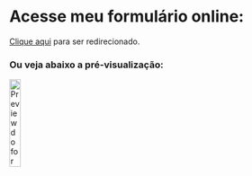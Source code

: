# Acesse meu formulário online:
[Clique aqui](https://cauacrispimv.github.io/formulario) para ser redirecionado.

### Ou veja abaixo a pré-visualização:
<img src="#" alt="Preview do formulario" title="Preview do formulario" width="20%">

